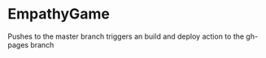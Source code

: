 # EmpathyGame

Pushes to the master branch triggers an build and deploy action to the gh-pages branch 
